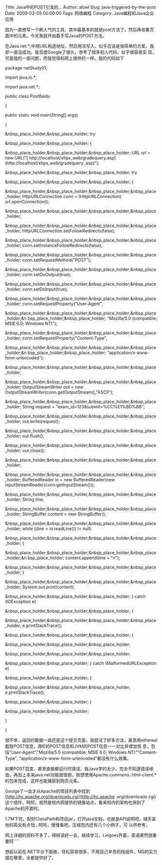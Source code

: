 Title: Java中的POST引发的...
Author: alswl
Slug: java-triggered-by-the-post
Date: 2009-02-05 00:00:00
Tags: 网络编程
Category: Java编程和Java企业应用

因为一直想写一个刷人气的工具，其中最基本的就是post方法了，然后再收集页面中的元素。今天我就开始着手写Java的POST方法。

在Java.net.*;中用URL构造地址，然后用流写入，似乎应该是很简单的方案，我却一直没成功。我百度Google了很久，参考了很多别人代码，似乎很容易实
现，可是我的一直问题，而我觉得和网上提供的一样。我的代码如下

package netStudy01;

import java.io.*;

import java.net.*;

public class PostBaidu

{

public static void main(String[] args)

{

&nbsp_place_holder;&nbsp_place_holder; try

&nbsp_place_holder;&nbsp_place_holder; {

&nbsp_place_holder;&nbsp_place_holder;&nbsp_place_holder; URL url = new URL("[
http://localhost/xhpx_web/gradequery.asp](http://localhost/xhpx_web/gradequery
.asp)");

&nbsp_place_holder;&nbsp_place_holder;&nbsp_place_holder; try

&nbsp_place_holder;&nbsp_place_holder;&nbsp_place_holder; {

&nbsp_place_holder;&nbsp_place_holder;&nbsp_place_holder;&nbsp_place_holder;
HttpURLConnection conn = (HttpURLConnection) url.openConnection();

&nbsp_place_holder;&nbsp_place_holder;&nbsp_place_holder;&nbsp_place_holder;

&nbsp_place_holder;&nbsp_place_holder;&nbsp_place_holder;&nbsp_place_holder;
HttpURLConnection.setFollowRedirects(false);

&nbsp_place_holder;&nbsp_place_holder;&nbsp_place_holder;&nbsp_place_holder;
conn.setInstanceFollowRedirects(false);

&nbsp_place_holder;&nbsp_place_holder;&nbsp_place_holder;&nbsp_place_holder;
conn.setRequestMethod("POST");

&nbsp_place_holder;&nbsp_place_holder;&nbsp_place_holder;&nbsp_place_holder;
conn.setDoOutput(true);

&nbsp_place_holder;&nbsp_place_holder;&nbsp_place_holder;&nbsp_place_holder;
conn.setDoInput(true);

&nbsp_place_holder;&nbsp_place_holder;&nbsp_place_holder;&nbsp_place_holder;
conn.setRequestProperty("User-Agent",

&nbsp_place_holder;&nbsp_place_holder;&nbsp_place_holder;&nbsp_place_holder;&n
bsp_place_holder;&nbsp_place_holder; "Mozilla/5.0 (compatible; MSIE 6.0;
Windows NT)");

&nbsp_place_holder;&nbsp_place_holder;&nbsp_place_holder;&nbsp_place_holder;
conn.setRequestProperty("Content-Type",

&nbsp_place_holder;&nbsp_place_holder;&nbsp_place_holder;&nbsp_place_holder;&n
bsp_place_holder;&nbsp_place_holder; "application/x-www-form-urlencoded");

&nbsp_place_holder;&nbsp_place_holder;&nbsp_place_holder;&nbsp_place_holder;

&nbsp_place_holder;&nbsp_place_holder;&nbsp_place_holder;&nbsp_place_holder;
OutputStreamWriter out = new
OutputStreamWriter(conn.getOutputStream(),"ASCII");

&nbsp_place_holder;&nbsp_place_holder;&nbsp_place_holder;&nbsp_place_holder;
String request = "exam_id=123&submit=%CC%E1%BD%BB";

&nbsp_place_holder;&nbsp_place_holder;&nbsp_place_holder;&nbsp_place_holder;
out.write(request);

&nbsp_place_holder;&nbsp_place_holder;&nbsp_place_holder;&nbsp_place_holder;
out.flush();

&nbsp_place_holder;&nbsp_place_holder;&nbsp_place_holder;&nbsp_place_holder;
out.close();

&nbsp_place_holder;&nbsp_place_holder;&nbsp_place_holder;&nbsp_place_holder;

&nbsp_place_holder;&nbsp_place_holder;&nbsp_place_holder;&nbsp_place_holder;
BufferedReader in = new BufferedReader(new
InputStreamReader(conn.getInputStream()));

&nbsp_place_holder;&nbsp_place_holder;&nbsp_place_holder;&nbsp_place_holder;
String line;

&nbsp_place_holder;&nbsp_place_holder;&nbsp_place_holder;&nbsp_place_holder;
StringBuffer content = new StringBuffer();

&nbsp_place_holder;&nbsp_place_holder;&nbsp_place_holder;&nbsp_place_holder;
while ((line = in.readLine()) != null)

&nbsp_place_holder;&nbsp_place_holder;&nbsp_place_holder;&nbsp_place_holder; {

&nbsp_place_holder;&nbsp_place_holder;&nbsp_place_holder;&nbsp_place_holder;&n
bsp_place_holder; content.append(line + "n");

&nbsp_place_holder;&nbsp_place_holder;&nbsp_place_holder;&nbsp_place_holder; }

&nbsp_place_holder;&nbsp_place_holder;&nbsp_place_holder;&nbsp_place_holder;
System.out.print(content);

&nbsp_place_holder;&nbsp_place_holder;&nbsp_place_holder; } catch (IOException
e)

&nbsp_place_holder;&nbsp_place_holder;&nbsp_place_holder; {

&nbsp_place_holder;&nbsp_place_holder;&nbsp_place_holder;&nbsp_place_holder;
e.printStackTrace();

&nbsp_place_holder;&nbsp_place_holder;&nbsp_place_holder; }

&nbsp_place_holder;&nbsp_place_holder;&nbsp_place_holder;

&nbsp_place_holder;&nbsp_place_holder;&nbsp_place_holder;

&nbsp_place_holder;&nbsp_place_holder; } catch (MalformedURLException e)

&nbsp_place_holder;&nbsp_place_holder; {

&nbsp_place_holder;&nbsp_place_holder;&nbsp_place_holder; e.printStackTrace();

&nbsp_place_holder;&nbsp_place_holder; }

&nbsp_place_holder;&nbsp_place_holder;

}

}

很不幸，返回的数据一直还是这个提交页面，我尝试了好多方法，甚至用ethereal截取POST信息，用IE的POST信息和JVM的POST信息一一对比并增加信
息，包括"User-Agent","Mozilla/5.0 (compatible; MSIE 6.0; Windows NT)""Content-
Type", "application/x-www-form-urlencoded"都没有什么效果。

如果POST百度，甚至直接都运行时错误，我Java学的太少，完全不知道错误缘由。再加上本来java.net功能就很弱，我想使用Apache.commons
.html-client.*的包来完成，这样也能捕获到网页元素。

Goolge了一会才从Apache的项目列表中找到[http://hc.apache.org/downloads.cgi](http://hc.apache
.org/downloads.cgi)这个组件，呵呵，居然是校内网提供的镜像站点，看来校内的架构也用到了Apache的开源阿。

1.7M下完，配好ClassPath和项目jar，打开java文档，也就是API说明吧，铺天盖地的英文有点怕...呵呵，慢慢看吧，压缩包内还有几个小例子，可
以供参考。

网上详细的资料不多了，得研读好一会，继续学习，Lingoes开着，英语果然很重要阿````

想起以前在.NET平台下面做，轻松容易很多，不用自己辛苦的找组件，MS的实力摆在哪里，全都提供好了。

